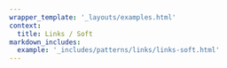 ```yaml
---
wrapper_template: '_layouts/examples.html'
context:
  title: Links / Soft
markdown_includes:
  example: '_includes/patterns/links/links-soft.html'
---
```

